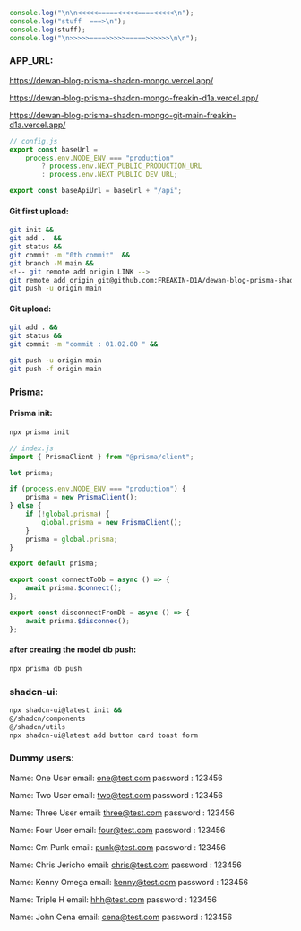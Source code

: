 ```js
console.log("\n\n<<<<<=====<<<<<====<<<<<\n");
console.log("stuff  ===>\n");
console.log(stuff);
console.log("\n>>>>>====>>>>>=====>>>>>>\n\n");
```

### APP_URL:

https://dewan-blog-prisma-shadcn-mongo.vercel.app/

https://dewan-blog-prisma-shadcn-mongo-freakin-d1a.vercel.app/

https://dewan-blog-prisma-shadcn-mongo-git-main-freakin-d1a.vercel.app/

```js
// config.js
export const baseUrl =
	process.env.NODE_ENV === "production"
		? process.env.NEXT_PUBLIC_PRODUCTION_URL
		: process.env.NEXT_PUBLIC_DEV_URL;

export const baseApiUrl = baseUrl + "/api";
```

#### Git first upload:

```bash
git init &&
git add .  &&
git status &&
git commit -m "0th commit"  &&
git branch -M main &&
<!-- git remote add origin LINK -->
git remote add origin git@github.com:FREAKIN-D1A/dewan-blog-prisma-shadcn-mongo.git  &&
git push -u origin main
```

#### Git upload:

```bash
git add . &&
git status &&
git commit -m "commit : 01.02.00 " &&

git push -u origin main
git push -f origin main
```

### Prisma:

#### Prisma init:

```bash
npx prisma init
```

```js
// index.js
import { PrismaClient } from "@prisma/client";

let prisma;

if (process.env.NODE_ENV === "production") {
	prisma = new PrismaClient();
} else {
	if (!global.prisma) {
		global.prisma = new PrismaClient();
	}
	prisma = global.prisma;
}

export default prisma;

export const connectToDb = async () => {
	await prisma.$connect();
};

export const disconnectFromDb = async () => {
	await prisma.$disconnec();
};
```

#### after creating the model db push:

```bash
npx prisma db push
```

### shadcn-ui:

```bash
npx shadcn-ui@latest init &&
@/shadcn/components
@/shadcn/utils
npx shadcn-ui@latest add button card toast form
```

### Dummy users:

Name: One User
email: one@test.com
password : 123456

Name: Two User
email: two@test.com
password : 123456

Name: Three User
email: three@test.com
password : 123456

Name: Four User
email: four@test.com
password : 123456

Name: Cm Punk
email: punk@test.com
password : 123456

Name: Chris Jericho
email: chris@test.com
password : 123456

Name: Kenny Omega
email: kenny@test.com
password : 123456

Name: Triple H
email: hhh@test.com
password : 123456

Name: John Cena
email: cena@test.com
password : 123456
